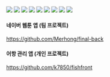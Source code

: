 ### 

<div>
<img src="https://img.shields.io/badge/JAVA-007396?style=for-the-badge&logo=java&logoColor=white">
<img src="https://img.shields.io/badge/Spring-6DB33F?style=for-the-badge&logo=Spring&logoColor=white">
<img src="https://img.shields.io/badge/Dart-2C2255?style=for-the-badge&logo=Dart%20IDE&logoColor=white">
<img src="https://img.shields.io/badge/flutter-02569B?style=for-the-badge&logo=Flutter&logoColor=white">
<img src="https://img.shields.io/badge/HTML5-E34F26?style=for-the-badge&logo=HTML5&logoColor=white">
<img src="https://img.shields.io/badge/CSS3-1572B6?style=for-the-badge&logo=css3&logoColor=white"/>
<img src="https://img.shields.io/badge/Bootstrap-7952B3?style=for-the-badge&logo=bootstrap&logoColor=white"/>
<img src="https://img.shields.io/badge/MySQL-4479A1?style=for-the-badge&logo=MySQL&logoColor=white">
<img src="https://img.shields.io/badge/github-181717?style=for-the-badge&logo=github&logoColor=white">
</div>


#### 네이버 웹툰 앱 (팀 프로젝트)
https://github.com/Merhong/final-back

#### 어항 관리 앱 (개인 프로젝트)
https://github.com/k7850/fishfront
